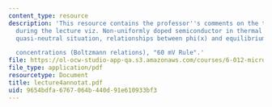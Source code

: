 ```yaml
---
content_type: resource
description: 'This resource contains the professor''s comments on the topics covered
  during the lecture viz. Non-uniformly doped semiconductor in thermal equilibrium,
  quasi-neutral situation, relationships between phi(x) and equilibrium carrier

  concentrations (Boltzmann relations), "60 mV Rule".'
file: https://ol-ocw-studio-app-qa.s3.amazonaws.com/courses/6-012-microelectronic-devices-and-circuits-fall-2005/9654bdfa6767064b440d91e610933bf3_lecture4annotat.pdf
file_type: application/pdf
resourcetype: Document
title: lecture4annotat.pdf
uid: 9654bdfa-6767-064b-440d-91e610933bf3
---
```

